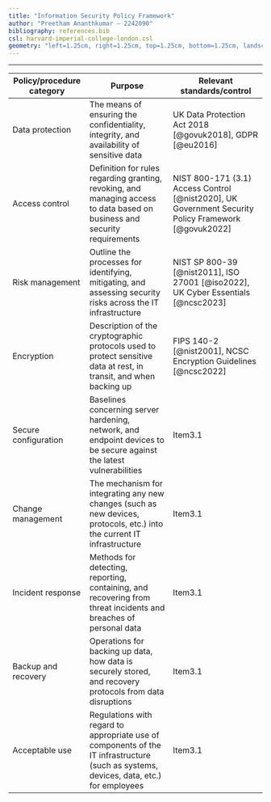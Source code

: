 ```yaml
---
title: "Information Security Policy Framework"
author: "Preetham Ananthkumar – 2242090"
bibliography: references.bib
csl: harvard-imperial-college-london.csl
geometry: "left=1.25cm, right=1.25cm, top=1.25cm, bottom=1.25cm, landscape"
---
```


---

| Policy/procedure category | Purpose                                                                                                                                | Relevant standards/control                                                                          |
| ------------------------- | -------------------------------------------------------------------------------------------------------------------------------------- | --------------------------------------------------------------------------------------------------- |
| Data protection           | The means of ensuring the confidentiality, integrity, and availability of sensitive data                                               | UK Data Protection Act 2018 [@govuk2018], GDPR [@eu2016]                                            |
| Access control            | Definition for rules regarding granting, revoking, and managing access to data based on business and security requirements             | NIST 800-171 (3.1) Access Control [@nist2020], UK Government Security Policy Framework [@govuk2022] |
| Risk management           | Outline the processes for identifying, mitigating, and assessing security risks across the IT infrastructure                           | NIST SP 800-39 [@nist2011], ISO 27001 [@iso2022], UK Cyber Essentials [@ncsc2023]                   |
| Encryption                | Description of the cryptographic protocols used to protect sensitive data at rest, in transit, and when backing up                     | FIPS 140-2 [@nist2001], NCSC Encryption Guidelines [@ncsc2022]                                      |
| Secure configuration      | Baselines concerning server hardening, network, and endpoint devices to be secure against the latest vulnerabilities                   | Item3.1                                                                                             |
| Change management         | The mechanism for integrating any new changes (such as new devices, protocols, etc.) into the current IT infrastructure                | Item3.1                                                                                             |
| Incident response         | Methods for detecting, reporting, containing, and recovering from threat incidents and breaches of personal data                       | Item3.1                                                                                             |
| Backup and recovery       | Operations for backing up data, how data is securely stored, and recovery protocols from data disruptions                              | Item3.1                                                                                             |
| Acceptable use            | Regulations with regard to appropriate use of components of the IT infrastructure (such as systems, devices, data, etc.) for employees | Item3.1                                                                                             |
